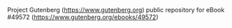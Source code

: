 Project Gutenberg (https://www.gutenberg.org) public repository for eBook #49572 (https://www.gutenberg.org/ebooks/49572)
